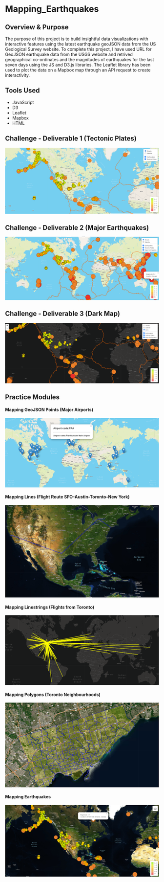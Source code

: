 # Mapping_Earthquakes

## Overview & Purpose

The purpose of this project is to build insightful data visualizations with interactive features using the latest earthquake geoJSON data from the US Geological Survey website. To complete this project, I have used URL for GeoJSON earthquake data from the USGS website and retrived geographical co-ordinates and the magnitudes of earthquakes for the last seven days using the JS and D3.js libraries. The Leaflet library has been used to plot the data on a Mapbox map through an API request to create interactivity.

## Tools Used
- JavaScript
- D3
- Leaflet
- Mapbox
- HTML

## Challenge - Deliverable 1 (Tectonic Plates)

![](images/deliverable_1.png)

## Challenge - Deliverable 2 (Major Earthquakes)

![](images/deliverable_2.png)

## Challenge - Deliverable 3 (Dark Map)

![](images/deliverable_3.png)

## Practice Modules

#### Mapping GeoJSON Points (Major Airports)

![](images/mapping_geojson_points.png)

#### Mapping Lines (Flight Route SFO-Austin-Toronto-New York)

![](images/mapping_lines.png)

#### Mapping Linestrings (Flights from Toronto)

![](images/toronto_linestrings.png)

#### Mapping Polygons (Toronto Neighbourhoods)

![](images/mapping_polygons.png)

#### Mapping Earthquakes

![](images/earthquakes_final.png)




